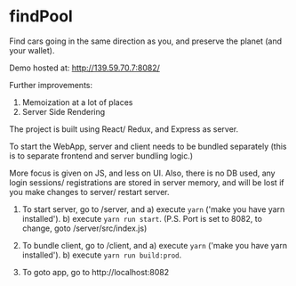 # findPool
Find cars going in the same direction as you, and preserve the planet (and your wallet).

Demo hosted at: http://139.59.70.7:8082/

Further improvements:
1) Memoization at a lot of places
2) Server Side Rendering

The project is built using React/ Redux, and Express as server.

To start the WebApp, server and client needs to be bundled separately (this is to separate frontend and server bundling logic.)

More focus is given on JS, and less on UI. Also, there is no DB used, any login sessions/ registrations are stored in server memory, and will be lost if you make changes to server/ restart server.

1)  To start server, go to /server, and
  a)  execute `yarn` ('make you have yarn installed').
  b)  execute `yarn run start`. (P.S. Port is set to 8082, to change, goto /server/src/index.js)

2)  To bundle client, go to /client, and
  a)  execute `yarn` ('make you have yarn installed').
  b)  execute `yarn run build:prod`.

3) To goto app, go to http://localhost:8082

